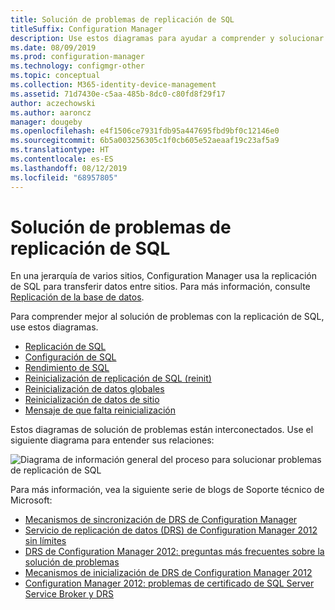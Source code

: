 ```yaml
---
title: Solución de problemas de replicación de SQL
titleSuffix: Configuration Manager
description: Use estos diagramas para ayudar a comprender y solucionar problemas de la replicación de SQL entre sitios Configuration Manager
ms.date: 08/09/2019
ms.prod: configuration-manager
ms.technology: configmgr-other
ms.topic: conceptual
ms.collection: M365-identity-device-management
ms.assetid: 71d7430e-c5aa-485b-8dc0-c80fd8f29f17
author: aczechowski
ms.author: aaroncz
manager: dougeby
ms.openlocfilehash: e4f1506ce7931fdb95a447695fbd9bf0c12146e0
ms.sourcegitcommit: 6b5a003256305c1f0cb605e52aeaaf19c23af5a9
ms.translationtype: HT
ms.contentlocale: es-ES
ms.lasthandoff: 08/12/2019
ms.locfileid: "68957805"
---
```

# <a name="troubleshoot-sql-replication"></a>Solución de problemas de replicación de SQL

En una jerarquía de varios sitios, Configuration Manager usa la replicación de SQL para transferir datos entre sitios. Para más información, consulte [Replicación de la base de datos](/sccm/core/plan-design/hierarchy/database-replication).

Para comprender mejor al solución de problemas con la replicación de SQL, use estos diagramas.

- [Replicación de SQL](/sccm/core/servers/manage/replication/sql-replication)
- [Configuración de SQL](/sccm/core/servers/manage/replication/sql-configuration)
- [Rendimiento de SQL](/sccm/core/servers/manage/replication/sql-performance)
- [Reinicialización de replicación de SQL (reinit)](/sccm/core/servers/manage/replication/sql-replication-reinit)
- [Reinicialización de datos globales](/sccm/core/servers/manage/replication/global-data-reinit)
- [Reinicialización de datos de sitio](/sccm/core/servers/manage/replication/site-data-reinit)
- [Mensaje de que falta reinicialización](/sccm/core/servers/manage/replication/reinit-missing-message)

Estos diagramas de solución de problemas están interconectados. Use el siguiente diagrama para entender sus relaciones:

![Diagrama de información general del proceso para solucionar problemas de replicación de SQL](media/overview.png)

<!-- PNG used instead of SVG because of weird blankspace in the SVG. The SVG file exists in the same location. -->

Para más información, vea la siguiente serie de blogs de Soporte técnico de Microsoft:

- [Mecanismos de sincronización de DRS de Configuration Manager](https://blogs.technet.microsoft.com/umairkhan/2019/06/01/configmgr-drs-synchronization-internals/)
- [Servicio de replicación de datos (DRS) de Configuration Manager 2012 sin límites](https://blogs.technet.microsoft.com/umairkhan/2014/02/17/configmgr-2012-data-replication-service-drs-unleashed/)
- [DRS de Configuration Manager 2012: preguntas más frecuentes sobre la solución de problemas](https://blogs.technet.microsoft.com/umairkhan/2014/03/24/configmgr-2012-drs-troubleshooting-faqs/)
- [Mecanismos de inicialización de DRS de Configuration Manager 2012](https://blogs.technet.microsoft.com/umairkhan/2015/01/21/configmgr-2012-drs-initialization-internals/)
- [Configuration Manager 2012: problemas de certificado de SQL Server Service Broker y DRS](https://blogs.technet.microsoft.com/umairkhan/2013/12/12/configmgr-2012-drs-and-sql-service-broker-certificate-issues/)
